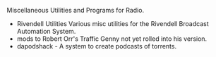 Miscellaneous Utilities and Programs for Radio.

  * Rivendell Utilities Various misc utilities for the Rivendell Broadcast Automation System.
  * mods to Robert Orr's Traffic Genny not yet rolled into his version.
  * dapodshack - A system to create podcasts of torrents.